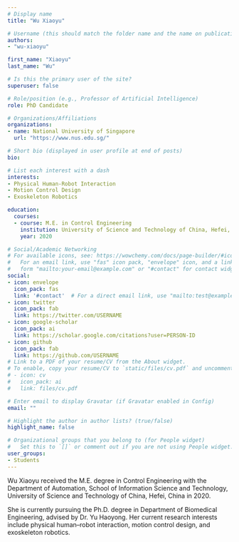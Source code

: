```yaml
---
# Display name
title: "Wu Xiaoyu"

# Username (this should match the folder name and the name on publications)
authors:
- "wu-xiaoyu"

first_name: "Xiaoyu"
last_name: "Wu"

# Is this the primary user of the site?
superuser: false

# Role/position (e.g., Professor of Artificial Intelligence)
role: PhD Candidate

# Organizations/Affiliations
organizations:
- name: National University of Singapore
  url: "https://www.nus.edu.sg/"

# Short bio (displayed in user profile at end of posts)
bio: 

# List each interest with a dash
interests:
- Physical Human-Robot Interaction
- Motion Control Design
- Exoskeleton Robotics

education:
  courses:
  - course: M.E. in Control Engineering
    institution: University of Science and Technology of China, Hefei, China
    year: 2020

# Social/Academic Networking
# For available icons, see: https://wowchemy.com/docs/page-builder/#icons
#   For an email link, use "fas" icon pack, "envelope" icon, and a link in the
#   form "mailto:your-email@example.com" or "#contact" for contact widget.
social:
- icon: envelope
  icon_pack: fas
  link: '#contact'  # For a direct email link, use "mailto:test@example.org".
- icon: twitter
  icon_pack: fab
  link: https://twitter.com/USERNAME
- icon: google-scholar
  icon_pack: ai
  link: https://scholar.google.com/citations?user=PERSON-ID
- icon: github
  icon_pack: fab
  link: https://github.com/USERNAME
# Link to a PDF of your resume/CV from the About widget.
# To enable, copy your resume/CV to `static/files/cv.pdf` and uncomment the lines below.
# - icon: cv
#   icon_pack: ai
#   link: files/cv.pdf

# Enter email to display Gravatar (if Gravatar enabled in Config)
email: ""

# Highlight the author in author lists? (true/false)
highlight_name: false

# Organizational groups that you belong to (for People widget)
#   Set this to `[]` or comment out if you are not using People widget.
user_groups:
- Students
---
```


Wu Xiaoyu received the M.E. degree in Control Engineering with the Department of Automation, School of Information Science and Technology, University of Science and Technology of China, Hefei, China in 2020.

She is currently pursuing the Ph.D. degree in Department of Biomedical Engineering, advised by Dr. Yu Haoyong. Her current research interests include physical human–robot interaction, motion control design, and exoskeleton robotics.
